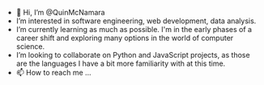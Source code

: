 - 👋 Hi, I’m @QuinMcNamara
- I’m interested in software engineering, web development, data analysis.
- I’m currently learning as much as possible. I'm in the early phases of a career shift and exploring many options in the world of computer science.
- I’m looking to collaborate on Python and JavaScript projects, as those are the languages I have a bit more familiarity with at this time.
- 📫 How to reach me ...

<!---
QuinMcNamara/QuinMcNamara is a ✨ special ✨ repository because its `README.md` (this file) appears on your GitHub profile.
You can click the Preview link to take a look at your changes.
--->
